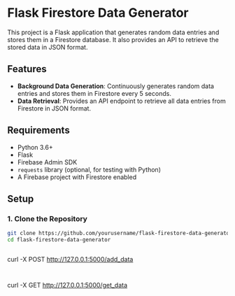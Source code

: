 # Flask Firestore Data Generator

This project is a Flask application that generates random data entries and stores them in a Firestore database. It also provides an API to retrieve the stored data in JSON format.

## Features

- **Background Data Generation**: Continuously generates random data entries and stores them in Firestore every 5 seconds.
- **Data Retrieval**: Provides an API endpoint to retrieve all data entries from Firestore in JSON format.

## Requirements

- Python 3.6+
- Flask
- Firebase Admin SDK
- `requests` library (optional, for testing with Python)
- A Firebase project with Firestore enabled

## Setup

### 1. Clone the Repository

```sh
git clone https://github.com/yourusername/flask-firestore-data-generator.git
cd flask-firestore-data-generator



```
curl -X POST http://127.0.0.1:5000/add_data
```


```
curl -X GET http://127.0.0.1:5000/get_data
```
